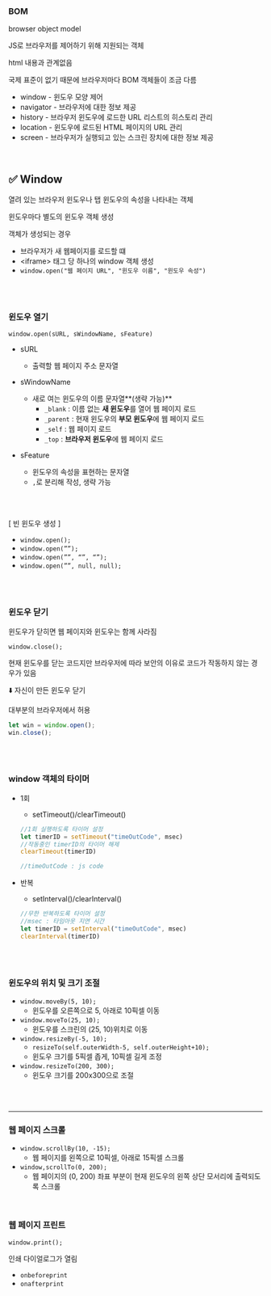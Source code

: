 ### BOM

browser object model

JS로 브라우저를 제어하기 위해 지원되는 객체

html 내용과 관계없음

국제 표준이 없기 때문에 브라우저마다 BOM 객체들이 조금 다름

- window - 윈도우 모양 제어
- navigator - 브라우저에 대한 정보 제공
- history - 브라우저 윈도우에 로드한 URL 리스트의 히스토리 관리
- location - 윈도우에 로드된 HTML 페이지의 URL 관리
- screen - 브라우저가 실행되고 있는 스크린 장치에 대한 정보 제공

<br>

## ✅ Window

열려 있는 브라우저 윈도우나 탭 윈도우의 속성을 나타내는 객체  

윈도우마다 별도의 윈도우 객체 생성

객체가 생성되는 경우

- 브라우저가 새 웹페이지를 로드할 떄
- \<iframe\> 태그 당 하나의 window 객체 생성
- `window.open("웹 페이지 URL", "윈도우 이름", "윈도우 속성")`

<br><br>

### 윈도우 열기

`window.open(sURL, sWindowName, sFeature)`

- sURL
    - 출력할 웹 페이지 주소 문자열
- sWindowName
    - 새로 여는 윈도우의 이름 문자열**(생략 가능)**
        - `_blank` : 이름 없는 **새 윈도우**를 열어 웹 페이지 로드
        - `_parent` : 현재 윈도우의 **부모 윈도우**에 웹 페이지 로드
        - `_self` : 웹 페이지 로드
        - `_top` : **브라우저 윈도우**에 웹 페이지 로드
- sFeature
    - 윈도우의 속성을 표현하는 문자열
    - `,`로 분리해 작성, 생략 가능
  
  <br><br>

[ 빈 윈도우 생성 ]

- `window.open();`
- `window.open(””);`
- `window.open(””, “”, “”);`
- `window.open(””, null, null);`

<br><br>

### 윈도우 닫기

윈도우가 닫히면 웹 페이지와 윈도우는 함께 사라짐

`window.close();`

현재 윈도우를 닫는 코드지만 브라우저에 따라 보안의 이유로 코드가 작동하지 않는 경우가 있음

⬇️ 자신이 만든 윈도우 닫기

대부분의 브라우저에서 허용

```jsx
let win = window.open();
win.close();
```

<br><br>

### window 객체의 타이머

- 1회
    - setTimeout()/clearTimeout()
    
    ```jsx
    //1회 실행하도록 타이머 설정
    let timerID = setTimeout("timeOutCode", msec) 
    //작동중인 timerID의 타이머 해제
    clearTimeout(timerID) 
    
    //timeOutCode : js code
    ```
    
- 반복
    - setInterval()/clearInterval()
    
    ```jsx
    //무한 반복하도록 타이머 설정
    //msec : 타임아웃 지연 시간
    let timerID = setInterval("timeOutCode", msec)
    clearInterval(timerID)
    ```
    
<br><br>

### 윈도우의 위치 및 크기 조절

- `window.moveBy(5, 10);`
    - 윈도우를 오른쪽으로 5, 아래로 10픽셀 이동
- `window.moveTo(25, 10);`
    - 윈도우를 스크린의 (25, 10)위치로 이동
- `window.resizeBy(-5, 10);`
    - `resizeTo(self.outerWidth-5, self.outerHeight+10);`
    - 윈도우 크기를 5픽셀 좁게, 10픽셀 길게 조정
- `window.resizeTo(200, 300);`
    - 윈도우 크기를 200x300으로 조절


<br><br>

---

### 웹 페이지 스크롤

- `window.scrollBy(10, -15);`
    - 웹 페이지를 왼쪽으로 10픽셀, 아래로 15픽셀 스크롤
- `window,scrollTo(0, 200);`
    - 웹 페이지의 (0, 200) 좌표 부분이 현재 윈도우의 왼쪽 상단 모서리에 출력되도록 스크롤


<br>

### 웹 페이지 프린트

`window.print();`

인쇄 다이얼로그가 열림

- `onbeforeprint`
- `onafterprint`